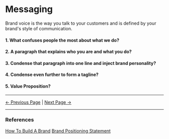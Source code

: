 # Messaging

Brand voice is the way you talk to your customers and is defined by your brand's style of communication.

#### 1. What confuses people the most about what we do?

#### 2. A paragraph that explains who you are and what you do?

#### 3. Condense that paragraph into one line and inject brand personality?

#### 4. Condense even further to form a tagline?

#### 5. Value Proposition?

<hr/>

[<- Previous Page](./voice.html)
|
[Next Page ->](./metrix.html)

<hr/>

### References

[How To Build A Brand](https://www.shopify.com/blog/how-to-build-a-brand)
[Brand Positioning Statement](https://www.risefuel.com/blog/what-is-a-positioning-statement)
